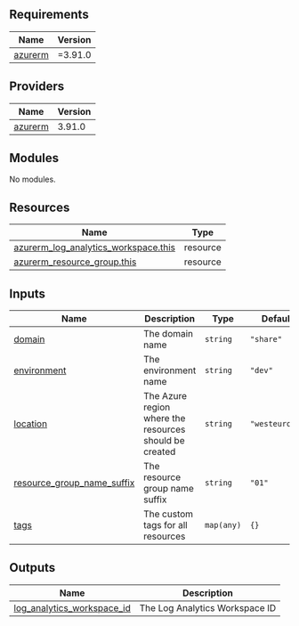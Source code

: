 <!-- BEGIN_TF_DOCS -->
## Requirements

| Name | Version |
|------|---------|
| <a name="requirement_azurerm"></a> [azurerm](#requirement\_azurerm) | =3.91.0 |

## Providers

| Name | Version |
|------|---------|
| <a name="provider_azurerm"></a> [azurerm](#provider\_azurerm) | 3.91.0 |

## Modules

No modules.

## Resources

| Name | Type |
|------|------|
| [azurerm_log_analytics_workspace.this](https://registry.terraform.io/providers/hashicorp/azurerm/3.91.0/docs/resources/log_analytics_workspace) | resource |
| [azurerm_resource_group.this](https://registry.terraform.io/providers/hashicorp/azurerm/3.91.0/docs/resources/resource_group) | resource |

## Inputs

| Name | Description | Type | Default | Required |
|------|-------------|------|---------|:--------:|
| <a name="input_domain"></a> [domain](#input\_domain) | The domain name | `string` | `"share"` | no |
| <a name="input_environment"></a> [environment](#input\_environment) | The environment name | `string` | `"dev"` | no |
| <a name="input_location"></a> [location](#input\_location) | The Azure region where the resources should be created | `string` | `"westeurope"` | no |
| <a name="input_resource_group_name_suffix"></a> [resource\_group\_name\_suffix](#input\_resource\_group\_name\_suffix) | The resource group name suffix | `string` | `"01"` | no |
| <a name="input_tags"></a> [tags](#input\_tags) | The custom tags for all resources | `map(any)` | `{}` | no |

## Outputs

| Name | Description |
|------|-------------|
| <a name="output_log_analytics_workspace_id"></a> [log\_analytics\_workspace\_id](#output\_log\_analytics\_workspace\_id) | The Log Analytics Workspace ID |
<!-- END_TF_DOCS -->